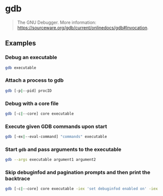 # gdb

> The GNU Debugger. More information: <https://sourceware.org/gdb/current/onlinedocs/gdb#Invocation>.

## Examples

### Debug an executable

```bash
gdb executable
```

### Attach a process to gdb

```bash
gdb [-p|--pid] procID
```

### Debug with a core file

```bash
gdb [-c|--core] core executable
```

### Execute given GDB commands upon start

```bash
gdb [-ex|--eval-command] "commands" executable
```

### Start `gdb` and pass arguments to the executable

```bash
gdb --args executable argument1 argument2
```

### Skip debuginfod and pagination prompts and then print the backtrace

```bash
gdb [-c|--core] core executable -iex 'set debuginfod enabled on' -iex 'set pagination off' -ex bt
```

